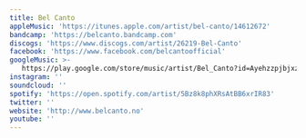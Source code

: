 ```yaml
---
title: Bel Canto
appleMusic: 'https://itunes.apple.com/artist/bel-canto/14612672'
bandcamp: 'https://belcanto.bandcamp.com'
discogs: 'https://www.discogs.com/artist/26219-Bel-Canto'
facebook: 'https://www.facebook.com/belcantoofficial'
googleMusic: >-
   https://play.google.com/store/music/artist/Bel_Canto?id=Ayehzzpjbjxzsa76r55zb52sdwm
instagram: ''
soundcloud: ''
spotify: 'https://open.spotify.com/artist/5Bz8k8phXRsAtBB6xrIR83'
twitter: ''
website: 'http://www.belcanto.no'
youtube: ''
---
```

